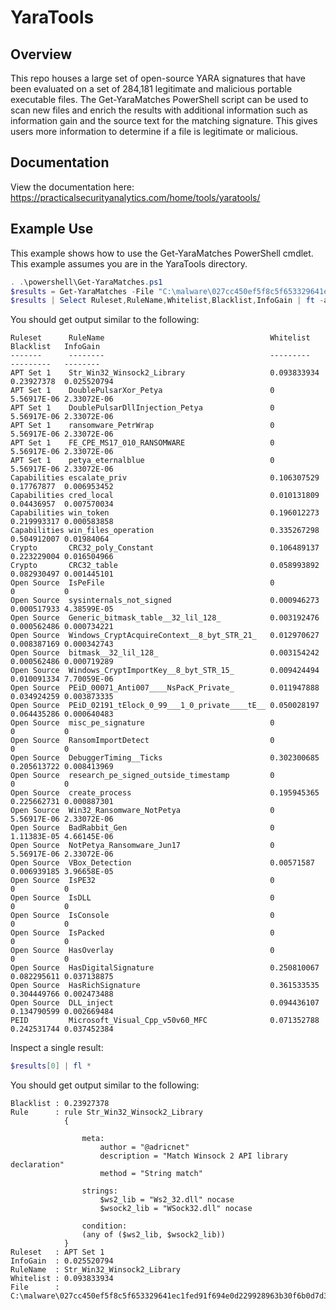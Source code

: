 # YaraTools

## Overview

This repo houses a large set of open-source YARA signatures that have been evaluated on a set of 284,181 legitimate and malicious portable executable files. The Get-YaraMatches PowerShell script can be used to scan new files and enrich the results with additional information such as information gain and the source text for the matching signature. This gives users more information to determine if a file is legitimate or malicious.

## Documentation

View the documentation here: https://practicalsecurityanalytics.com/home/tools/yaratools/

## Example Use

This example shows how to use the Get-YaraMatches PowerShell cmdlet. This example assumes you are in the YaraTools directory.

```powershell
. .\powershell\Get-YaraMatches.ps1
$results = Get-YaraMatches -File "C:\malware\027cc450ef5f8c5f653329641ec1fed91f694e0d229928963b30f6b0d7d3a745.bin"
$results | Select Ruleset,RuleName,Whitelist,Blacklist,InfoGain | ft -a
```

You should get output similar to the following:

```
Ruleset      RuleName                                     Whitelist   Blacklist   InfoGain
-------      --------                                     ---------   ---------   --------
APT Set 1    Str_Win32_Winsock2_Library                   0.093833934 0.23927378  0.025520794
APT Set 1    DoublePulsarXor_Petya                        0           5.56917E-06 2.33072E-06
APT Set 1    DoublePulsarDllInjection_Petya               0           5.56917E-06 2.33072E-06
APT Set 1    ransomware_PetrWrap                          0           5.56917E-06 2.33072E-06
APT Set 1    FE_CPE_MS17_010_RANSOMWARE                   0           5.56917E-06 2.33072E-06
APT Set 1    petya_eternalblue                            0           5.56917E-06 2.33072E-06
Capabilities escalate_priv                                0.106307529 0.17767877  0.006953452
Capabilities cred_local                                   0.010131809 0.04436957  0.007570034
Capabilities win_token                                    0.196012273 0.219993317 0.000583858
Capabilities win_files_operation                          0.335267298 0.504912007 0.01984064
Crypto       CRC32_poly_Constant                          0.106489137 0.223229004 0.016504966
Crypto       CRC32_table                                  0.058993892 0.082930497 0.001445101
Open Source  IsPeFile                                     0           0           0
Open Source  sysinternals_not_signed                      0.000946273 0.000517933 4.38599E-05
Open Source  Generic_bitmask_table__32_lil_128_           0.003192476 0.000562486 0.000734221
Open Source  Windows_CryptAcquireContext__8_byt_STR_21_   0.012970627 0.008387169 0.000342743
Open Source  bitmask__32_lil_128_                         0.003154242 0.000562486 0.000719289
Open Source  Windows_CryptImportKey__8_byt_STR_15_        0.009424494 0.010091334 7.70059E-06
Open Source  PEiD_00071_Anti007____NsPacK_Private_        0.011947888 0.034924259 0.003873335
Open Source  PEiD_02191_tElock_0_99___1_0_private____tE__ 0.050028197 0.064435286 0.000640483
Open Source  misc_pe_signature                            0           0           0
Open Source  RansomImportDetect                           0           0           0
Open Source  DebuggerTiming__Ticks                        0.302300685 0.205613722 0.008413969
Open Source  research_pe_signed_outside_timestamp         0           0           0
Open Source  create_process                               0.195945365 0.225662731 0.000887301
Open Source  Win32_Ransomware_NotPetya                    0           5.56917E-06 2.33072E-06
Open Source  BadRabbit_Gen                                0           1.11383E-05 4.66145E-06
Open Source  NotPetya_Ransomware_Jun17                    0           5.56917E-06 2.33072E-06
Open Source  VBox_Detection                               0.00571587  0.006939185 3.96658E-05
Open Source  IsPE32                                       0           0           0
Open Source  IsDLL                                        0           0           0
Open Source  IsConsole                                    0           0           0
Open Source  IsPacked                                     0           0           0
Open Source  HasOverlay                                   0           0           0
Open Source  HasDigitalSignature                          0.250810067 0.082295611 0.037138875
Open Source  HasRichSignature                             0.361533535 0.304449766 0.002473488
Open Source  DLL_inject                                   0.094436107 0.134790599 0.002669484
PEID         Microsoft_Visual_Cpp_v50v60_MFC              0.071352788 0.242531744 0.037452384
```

Inspect a single result:

```powershell
$results[0] | fl *
```

You should get output similar to the following:

```
Blacklist : 0.23927378
Rule      : rule Str_Win32_Winsock2_Library
            {

                meta:
                    author = "@adricnet"
                    description = "Match Winsock 2 API library declaration"
                    method = "String match"

                strings:
                    $ws2_lib = "Ws2_32.dll" nocase
                    $wsock2_lib = "WSock32.dll" nocase

                condition:
                (any of ($ws2_lib, $wsock2_lib))
            }
Ruleset   : APT Set 1
InfoGain  : 0.025520794
RuleName  : Str_Win32_Winsock2_Library
Whitelist : 0.093833934
File      : C:\malware\027cc450ef5f8c5f653329641ec1fed91f694e0d229928963b30f6b0d7d3a745.bin
```